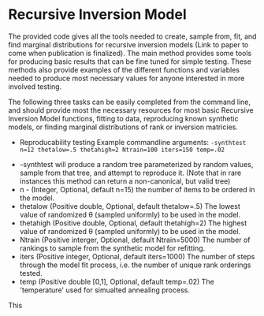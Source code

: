 # Recursive Inversion Model
 
The provided code gives all the tools needed to create, sample from, fit, and find marginal distributions for recursive inversion models (Link to paper to come when publication is finalized). The main method provides some tools for producing basic results that can be fine tuned for simple testing. These methods also provide examples of the different functions and variables needed to produce most necessary values for anyone interested in more involved testing.

The following three tasks can be easily completed from the command line, and should provide most the necessary resources for most basic Recursive Inversion Model functions, fitting to data, reproducing known synthetic models, or finding marginal distributions of rank or inversion matricies. 

- Reproducability testing
Example commandline arguments:
`-synthtest n=12 thetalow=.5 thetahigh=2 Ntrain=100 iters=150 temp=.02`
* -synthtest will produce a random tree parameterized by random values, sample from that tree, and attempt to reproduce it. (Note that in rare instances this method can return a non-canonical, but valid tree)
* n - (Integer, Optional, default n=15) the number of items to be ordered in the model.
* thetalow (Positive double, Optional, default thetalow=.5) The lowest value of randomized θ (sampled uniformly) to be used in the model.
* thetahigh (Positive double, Optional, default thetahigh=2) The highest value of randomized θ (sampled uniformly) to be used in the model.
* Ntrain (Positive interger, Optional, default Ntrain=5000) The number of rankings to sample from the synthetic model for refitting.
* iters (Positive integer, Optional, default iters=1000) The number of steps through the model fit process, i.e. the number of unique rank orderings tested.
* temp (Positive double [0,1], Optional, default temp=.02) The 'temperature' used for simualted annealing process.



This 
